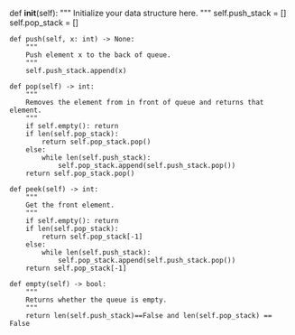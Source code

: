   def __init__(self):
        """
        Initialize your data structure here.
        """
        self.push_stack = []
        self.pop_stack = []

    def push(self, x: int) -> None:
        """
        Push element x to the back of queue.
        """
        self.push_stack.append(x)

    def pop(self) -> int:
        """
        Removes the element from in front of queue and returns that element.
        """
        if self.empty(): return
        if len(self.pop_stack):
            return self.pop_stack.pop()
        else:
            while len(self.push_stack):
                self.pop_stack.append(self.push_stack.pop())
        return self.pop_stack.pop()

    def peek(self) -> int:
        """
        Get the front element.
        """
        if self.empty(): return
        if len(self.pop_stack):
            return self.pop_stack[-1]
        else:
            while len(self.push_stack):
                self.pop_stack.append(self.push_stack.pop())
        return self.pop_stack[-1]

    def empty(self) -> bool:
        """
        Returns whether the queue is empty.
        """
        return len(self.push_stack)==False and len(self.pop_stack) == False
